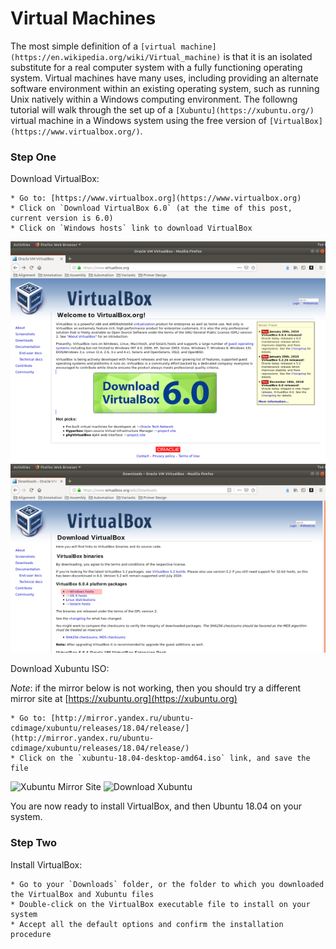 # **Virtual Machines**

The most simple definition of a `[virtual machine](https://en.wikipedia.org/wiki/Virtual_machine)` is that it is an isolated substitute for a real computer system with a fully functioning operating system. Virtual machines have many uses, including providing an alternate software environment within an existing operating system, such as running Unix natively within a Windows computing environment. The followng tutorial will walk through the set up of a `[Xubuntu](https://xubuntu.org/)` virtual machine in a Windows system using the free version of `[VirtualBox](https://www.virtualbox.org/)`.

### Step One

Download VirtualBox:

    * Go to: [https://www.virtualbox.org](https://www.virtualbox.org)
    * Click on `Download VirtualBox 6.0` (at the time of this post, current version is 6.0)
    * Click on `Windows hosts` link to download VirtualBox

![VirtualBox Home Page](assets/1-01_homepage_virtualbox.png) ![VirtualBox Download Link](assets/1-02_download_virtualbox.png)

Download Xubuntu ISO:

*Note*: if the mirror below is not working, then you should try a different mirror site at [https://xubuntu.org](https://xubuntu.org)

    * Go to: [http://mirror.yandex.ru/ubuntu-cdimage/xubuntu/releases/18.04/release/](http://mirror.yandex.ru/ubuntu-cdimage/xubuntu/releases/18.04/release/)
    * Click on the `xubuntu-18.04-desktop-amd64.iso` link, and save the file

![Xubuntu Mirror Site](assets/1-03_mirror_xubuntu.png) ![Download Xubuntu](assets/1-04_download_xubuntu.png)

You are now ready to install VirtualBox, and then Ubuntu 18.04 on your system.

### Step Two

Install VirtualBox:

    * Go to your `Downloads` folder, or the folder to which you downloaded the VirtualBox and Xubuntu files
    * Double-click on the VirtualBox executable file to install on your system
    * Accept all the default options and confirm the installation procedure